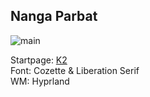 ## Nanga Parbat
![main](https://github.com/MujtabaAsim/dots/assets/62666332/fed85ed2-c456-4cc6-acc7-524bc4c4a11e)

Startpage: [K2](https://github.com/MujtabaAsim/K2)<br>
Font: Cozette & Liberation Serif<br>
WM: Hyprland<br>
